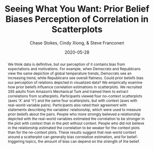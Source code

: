---
# Poster Metadata
title: "Seeing What You Want: Prior Belief Biases Perception of Correlation in Scatterplots"
date: 2020-05-28
college: "Weinberg College of Arts and Sciences"
subject: "Social Sciences"
author: "Chase Stokes, Cindy Xiong, & Steve Franconeri"
doi: "10.21985/n2-dj9y-f440"
major: "Psychology, Gender and Sexuality Studies"
senior_thesis: false
our_funding: false
faculty_advisor: "Steve Franconeri"
abstract: "We think data is definitive, but our perception of it contains bias from expectations and motivations. For example, when Democrats and Republicans view the same depiction of global temperature trends, Democrats see an increasing trend, while Republicans see overall flatness. Could prior beliefs bias our perception of relations depicted in visualized data? We empirically examine how prior beliefs influence correlation estimations in scatterplots. We recruited 295 adults from Amazon’s Mechanical Turk and trained them to extract correlations from scatterplots. Participants viewed four no-context scatterplots (axes ‘X’ and ‘Y’) and the same four scatterplots, but with context (axes with real-world variable pairs). Participants also rated their agreement with statements describing the variables’ relationship, which were used to measure prior beliefs about the pairs. People who more strongly believed a relationship depicted with the real-world variables estimated the correlation to be stronger in the plot with context than in the plot without context. People who did not believe in the relationship estimated the correlation to be weaker for the context plots than for the no-context plots. These results suggest that real-world context around a scatterplot can generally bias correlation estimation, and for belief-triggering topics, the amount of bias can depend on the strength of the belief."

# scribd embed
scribd_src: https://www.scribd.com/embeds/464872520/content?start_page=1&view_mode=scroll&access_key=key-F5Jdi2rJQ7hrmn3JH7Uq
scribd_id:
---